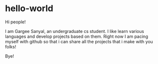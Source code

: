 # hello-world

Hi people!

I am Gargee Sanyal, an undergraduate cs student. I like learn various languages and develop projects based on them. Right now I am pacing myself with github so that i can share all the projects that i make with you folks!

Bye!
